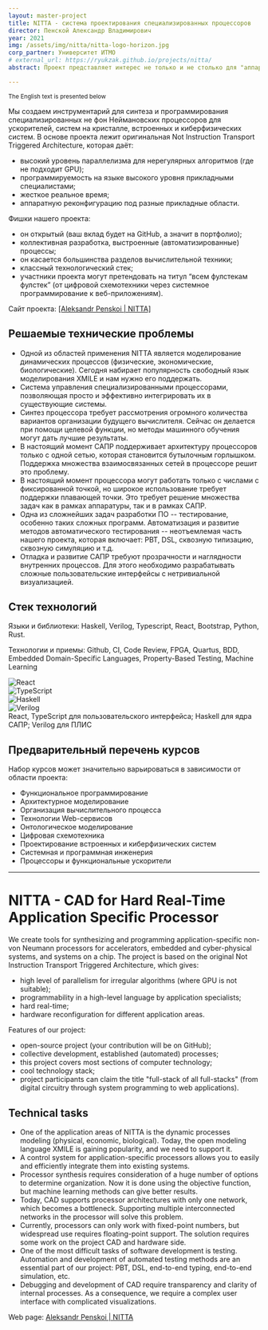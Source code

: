 ```yaml
---
layout: master-project
title: NITTA - система проектирования специализированных процессоров
director: Пенской Александр Владимирович
year: 2021
img: /assets/img/nitta/nitta-logo-horizon.jpg
corp_partner: Университет ИТМО
# external_url: https://ryukzak.github.io/projects/nitta/
abstract: Проект представляет интерес не только и не столько для "аппаратчиков" (менее 30% исходного кода), но и для разработчиков ПО (веб-разработка, функциональное программирование). Кроме того, он открытый и имеет выстроенные процессы.

---
```


<small>The English text is presented below</small>

Мы создаем инструментарий для синтеза и программирования специализированных не фон Неймановских процессоров для ускорителей, систем на кристалле, встроенных и киберфизических систем. В основе проекта лежит оригинальная Not Instruction Transport Triggered Architecture, которая даёт:

- высокий уровень параллелизма для нерегулярных алгоритмов (где не подходит GPU);
- программируемость на языке высокого уровня прикладными специалистами;
- жесткое реальное время;
- аппаратную реконфигурацию под разные прикладные области.

Фишки нашего проекта:
- он открытый (ваш вклад будет на GitHub, а значит в портфолио);
- коллективная разработка, выстроенные (автоматизированные) процессы;
- он касается большинства разделов вычислительной техники;
- классный технологический стек;
- участники проекта могут претендовать на титул “всем фулстекам фулстек” (от цифровой схемотехники через системное программирование к веб-приложениям).

Сайт проекта: <a href="https://ryukzak.github.io/projects/nitta/">[Aleksandr Penskoi | NITTA]</a>

## Решаемые технические проблемы

- Одной из областей применения NITTA является моделирование динамических процессов (физические, экономические, биологические). Сегодня набирает популярность свободный язык моделирования XMILE и нам нужно его поддержать.
- Система управления специализированными процессорами, позволяющая просто и эффективно интегрировать их в существующие системы. 
- Синтез процессора требует рассмотрения огромного количества вариантов организации будущего вычислителя. Сейчас он делается при помощи целевой функции, но методы машинного обучения могут дать лучшие результаты.
- В настоящий момент САПР поддерживает архитектуру процессоров только с одной сетью, которая становится бутылочным горлышком. Поддержка множества взаимосвязанных сетей в процессоре решит это проблему.
- В настоящий момент процессора могут работать только с числами с фиксированной точкой, но широкое использование требует поддержки плавающей точки. Это требует решение множества задач как в рамках аппаратуры, так и в рамках САПР. 
- Одна из сложнейших задач разработки ПО -- тестирование, особенно таких сложных программ. Автоматизация и развитие методов автоматического тестирования -- неотъемлемая часть нашего проекта, которая включает: PBT, DSL, сквозную типизацию, сквозную симуляцию и т.д.
- Отладка и развитие САПР требуют прозрачности и наглядности внутренних процессов. Для этого необходимо разрабатывать сложные пользовательские интерфейсы с нетривиальной визуализацией.

## Стек технологий

Языки и библиотеки: Haskell, Verilog, Typescript, React, Bootstrap, Python, Rust.

Технологии и приемы: Github, CI, Code Review, FPGA, Quartus, BDD, Embedded Domain-Specific Languages, Property-Based Testing, Machine Learning

<div class="row">
    <div class="col-sm mt-3 mt-md-0">
        <img class="img-fluid rounded z-depth-1" src="{{ '/assets/img/nitta/noun_ReactJS_3451802.png' | relative_url }}" alt="React" title="React"/>
    </div>
    <div class="col-sm mt-3 mt-md-0">
        <img class="img-fluid rounded z-depth-1" src="{{ '/assets/img/nitta/noun_tsx format_1333394.png' | relative_url }}" alt="TypeScript" title="TypeScript"/>
    </div>
    <div class="col-sm mt-3 mt-md-0">
        <img class="img-fluid rounded z-depth-1" src="{{ '/assets/img/nitta/noun_lambda_827225.png' | relative_url }}" alt="Haskell" title="Haskell"/>
    </div>
    <div class="col-sm mt-3 mt-md-0">
        <img class="img-fluid rounded z-depth-1" src="{{ '/assets/img/nitta/noun_FPGA_26403.png' | relative_url }}" alt="Verilog" title="Verilog"/>
    </div>
</div>
<div class="caption">
    React, TypeScript для пользовательского интерфейса; Haskell для ядра САПР; Verilog для ПЛИС
</div>

## Предварительный перечень курсов

Набор курсов может значительно варьироваться в зависимости от области проекта:
- Функциональное программирование
- Архитектурное моделирование
- Организация вычислительного процесса
- Технологии Web-сервисов
- Онтологическое моделирование
- Цифровая схемотехника
- Проектирование встроенных и киберфизических систем
- Системная и программная инженерия
- Процессоры и функциональные ускорители

---

# NITTA - CAD for Hard Real-Time Application Specific Processor

We create tools for synthesizing and programming application-specific non-von Neumann processors for accelerators, embedded and cyber-physical systems, and systems on a chip. The project is based on the original Not Instruction Transport Triggered Architecture, which gives:

- high level of parallelism for irregular algorithms (where GPU is not suitable);
- programmability in a high-level language by application specialists;
- hard real-time;
- hardware reconfiguration for different application areas.

Features of our project:
- open-source project (your contribution will be on GitHub);
- collective development, established (automated) processes;
- this project covers most sections of computer technology;
- cool technology stack;
- project participants can claim the title "full-stack of all full-stacks" (from digital circuitry through system programming to web applications).

## Technical tasks

- One of the application areas of NITTA is the dynamic processes modeling (physical, economic, biological). Today, the open modeling language XMILE is gaining popularity, and we need to support it.
- A control system for application-specific processors allows you to easily and efficiently integrate them into existing systems.
- Processor synthesis requires consideration of a huge number of options to determine organization. Now it is done using the objective function, but machine learning methods can give better results.
- Today, CAD supports processor architectures with only one network, which becomes a bottleneck. Supporting multiple interconnected networks in the processor will solve this problem.
- Currently, processors can only work with fixed-point numbers, but widespread use requires floating-point support. The solution requires some work on the project CAD and hardware side.
- One of the most difficult tasks of software development is testing. Automation and development of automated testing methods are an essential part of our project: PBT, DSL, end-to-end typing, end-to-end simulation, etc.
- Debugging and development of CAD require transparency and clarity of internal processes. As a consequence, we require a complex user interface with complicated visualizations.

Web page: <a href="https://ryukzak.github.io/projects/nitta/">Aleksandr Penskoi | NITTA</a>
